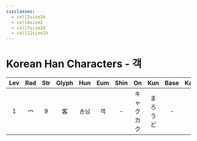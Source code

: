 ```yaml
---
cssclasses:
  - cell2size1h
  - cell4size2
  - cell7size1h
  - cell12size1h
---
```


# Korean Han Characters - 객

| Lev | Rad | Str | Glyph | Hun | Eum | Shin |    On     | Kun  | Base | Kana | Simp | Man |  Can  |
| :-: | :-: | :-: | :---: | :-: | :-: | :--: | :-------: | :--: | :--: | :--: | :--: | :-: | :---: |
|  1  |  宀  |  9  |   客   | 손님  |  객  |  -   | キャク<br>カク | まろうど |  -   |  -   |  -   | kè  | haak3 |
